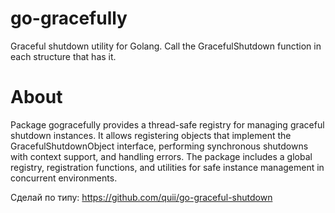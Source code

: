 # go-gracefully
Graceful shutdown utility for Golang. Call the GracefulShutdown function in each structure that has it.

# About

Package gogracefully provides a thread-safe registry for managing graceful shutdown instances.
It allows registering objects that implement the GracefulShutdownObject interface,
performing synchronous shutdowns with context support, and handling errors.
The package includes a global registry, registration functions, and utilities
for safe instance management in concurrent environments.

Сделай по типу: https://github.com/quii/go-graceful-shutdown